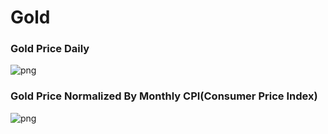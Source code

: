 # Gold

### Gold Price Daily 
![png](assets/gold_daily.png)

### Gold Price Normalized By Monthly CPI(Consumer Price Index)
![png](assets/gold_daily_cpi_mothly_normalized.png)
